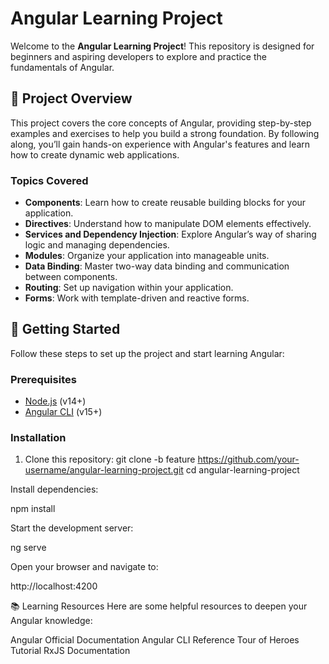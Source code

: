 # Angular Learning Project

Welcome to the **Angular Learning Project**! This repository is designed for beginners and aspiring developers to explore and practice the fundamentals of Angular.

## 🌟 Project Overview

This project covers the core concepts of Angular, providing step-by-step examples and exercises to help you build a strong foundation. By following along, you’ll gain hands-on experience with Angular's features and learn how to create dynamic web applications.

### Topics Covered
- **Components**: Learn how to create reusable building blocks for your application.
- **Directives**: Understand how to manipulate DOM elements effectively.
- **Services and Dependency Injection**: Explore Angular’s way of sharing logic and managing dependencies.
- **Modules**: Organize your application into manageable units.
- **Data Binding**: Master two-way data binding and communication between components.
- **Routing**: Set up navigation within your application.
- **Forms**: Work with template-driven and reactive forms.


## 🚀 Getting Started

Follow these steps to set up the project and start learning Angular:

### Prerequisites
- [Node.js](https://nodejs.org/) (v14+)
- [Angular CLI](https://angular.io/cli) (v15+)

### Installation
1. Clone this repository:
   git clone -b feature https://github.com/your-username/angular-learning-project.git
   cd angular-learning-project
   
Install dependencies:

   npm install
   
Start the development server:

   ng serve
   
Open your browser and navigate to:

   http://localhost:4200
   
📚 Learning Resources
Here are some helpful resources to deepen your Angular knowledge:

   Angular Official Documentation
   Angular CLI Reference
   Tour of Heroes Tutorial
   RxJS Documentation


